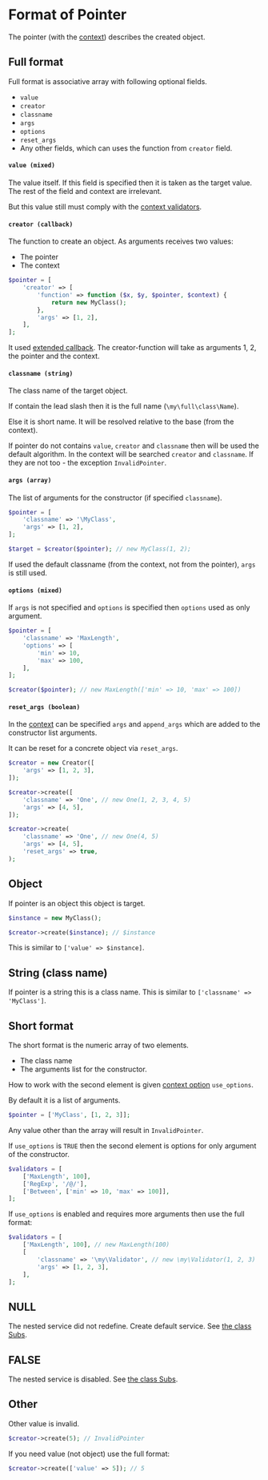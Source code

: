 # Format of Pointer

The pointer (with the [context](context.md)) describes the created object.

## Full format

Full format is associative array with following optional fields.

* `value`
* `creator`
* `classname`
* `args`
* `options`
* `reset_args`
* Any other fields, which can uses the function from `creator` field.

#### `value (mixed)`

The value itself.
If this field is specified then it is taken as the target value.
The rest of the field and context are irrelevant.

But this value still must comply with the [context validators](context.md).

#### `creator (callback)`

The function to create an object.
As arguments receives two values:

* The pointer
* The context

```php
$pointer = [
    'creator' => [
        'function' => function ($x, $y, $pointer, $context) {
            return new MyClass();
        },
        'args' => [1, 2],
    ],
];
```

It used [extended callback](https://github.com/axypro/callbacks/blob/master/doc/format.md).
The creator-function will take as arguments 1, 2, the pointer and the context.

#### `classname (string)`

The class name of the target object.

If contain the lead slash then it is the full name (`\my\full\class\Name`).

Else it is short name.
It will be resolved relative to the base (from the context).

If pointer do not contains `value`, `creator` and `classname` then will be used the default algorithm.
In the context will be searched `creator` and `classname`.
If they are not too - the exception `InvalidPointer`.

#### `args (array)`

The list of arguments for the constructor (if specified `classname`).

```php
$pointer = [
    'classname' => '\MyClass',
    'args' => [1, 2],
];

$target = $creator($pointer); // new MyClass(1, 2);
```

If used the default classname (from the context, not from the pointer), `args` is still used.

#### `options (mixed)`

If `args` is not specified and `options` is specified then `options` used as only argument.

```php
$pointer = [
    'classname' => 'MaxLength',
    'options' => [
        'min' => 10,
        'max' => 100,
    ],
];

$creator($pointer); // new MaxLength(['min' => 10, 'max' => 100])
```

#### `reset_args (boolean)`

In the [context](context.md) can be specified `args` and `append_args` which are added to the constructor list arguments.

It can be reset for a concrete object via `reset_args`.

```php
$creator = new Creator([
    'args' => [1, 2, 3],
]);

$creator->create([
    'classname' => 'One', // new One(1, 2, 3, 4, 5)
    'args' => [4, 5],
]);

$creator->create(
    'classname' => 'One', // new One(4, 5)
    'args' => [4, 5],
    'reset_args' => true,
);
```

## Object

If pointer is an object this object is target.
 
```php
$instance = new MyClass();

$creator->create($instance); // $instance
```

This is similar to `['value' => $instance]`.

## String (class name)

If pointer is a string this is a class name.
This is similar to `['classname' => 'MyClass']`.

## Short format

The short format is the numeric array of two elements.

* The class name
* The arguments list for the constructor.

How to work with the second element is given [context option](context.md) `use_options`.
  
By default it is a list of arguments.
 
```php
$pointer = ['MyClass', [1, 2, 3]];
```

Any value other than the array will result in `InvalidPointer`.

If `use_options` is `TRUE` then the second element is options for only argument of the constructor.

```php
$validators = [
    ['MaxLength', 100],
    ['RegExp', '/@/'],
    ['Between', ['min' => 10, 'max' => 100]],
];
```

If `use_options` is enabled and requires more arguments then use the full format:
```php
$validators = [
    ['MaxLength', 100], // new MaxLength(100)
    [
        'classname' => '\my\Validator', // new \my\Validator(1, 2, 3)
        'args' => [1, 2, 3],
    ],
];
```

## NULL

The nested service did not redefine.
Create default service.
See [the class Subs](Subs.md).

## FALSE

The nested service is disabled.
See [the class Subs](Subs.md).

## Other

Other value is invalid.

```php
$creator->create(5); // InvalidPointer
```

If you need value (not object) use the full format: 

```php
$creator->create(['value' => 5]); // 5
```
